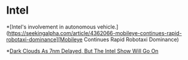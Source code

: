 # Intel

*[Intel's involvement in autonomous vehicle.](https://seekingalpha.com/article/4362066-mobileye-continues-rapid-robotaxi-dominance][Mobileye Continues Rapid Robotaxi Dominance) 

*[Dark Clouds As 7nm Delayed, But The Intel Show Will Go On](https://seekingalpha.com/article/4361311-dark-clouds-7nm-delayed-intel-show-will-go-on)

